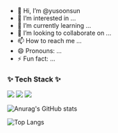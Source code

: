 - 👋 Hi, I’m @yusoonsun
- 👀 I’m interested in ...
- 🌱 I’m currently learning ...
- 💞️ I’m looking to collaborate on ...
- 📫 How to reach me ...
- 😄 Pronouns: ...
- ⚡ Fun fact: ...



<h3>✨ Tech Stack ✨</h3>
<!-- <div align="center"> -->
  <img src="https://img.shields.io/badge/javascript-F7DF1E.svg?style=for-the-badge&logo=javascript&logoColor=20232a" />&nbsp<img src="https://img.shields.io/badge/html5-E34F26.svg?style=for-the-badge&logo=html5&logoColor=white" />&nbsp<img src="https://img.shields.io/badge/css3-1572B6.svg?style=for-the-badge&logo=css3&logoColor=white" />&nbsp
<!-- </div> -->





<!---
yusoonsun/yusoonsun is a ✨ special ✨ repository because its `README.md` (this file) appears on your GitHub profile.
You can click the Preview link to take a look at your changes.
--->

![Anurag's GitHub stats](https://github-readme-stats.vercel.app/api?username=yusoonsun&show_icons=true&theme=radical)



![Top Langs](https://github-readme-stats.vercel.app/api/top-langs/?username=anuraghazra&layout=compact)
